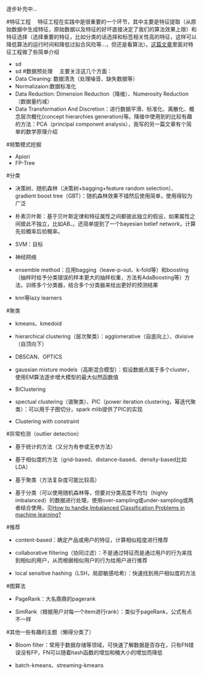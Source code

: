 逐步补充中...

#特征工程
&emsp;特征工程在实践中是很重要的一个环节，其中主要是特征提取（从原始数据中生成特征，原始数据以及特征的好坏直接决定了我们的算法效果上限）和特征选择（选择重要的特征，比如分类的话选择和标签相关性高的特征，这样可以降低算法的运行时间和降低过拟合风险等...，但还是看算法）。[这篇文章](https://www.zhihu.com/question/28641663)里面对特征工程做了些简单介绍
- sd
- sd
#数据预处理
&emsp;主要关注这几个方面：
- Data Cleaning: 数据清洗（处理噪音、缺失数据等）
- Normalizaion:数据标准化
- Data Reduction: Dimension Reduction（降维）、Numerosity Reduction（数据量约减）
- Data Transformation And Discretion：进行数据平滑、标准化、离散化、概念层次概化(concept hierarchies generation)等。降维中使用到的比较有趣的方法：PCA（principal component analysis），我写的另一篇文章有个简单的数学原理介绍

#频繁模式挖掘
- Apiori
- FP-Tree



#分类

- 决策树、随机森林（决策树+bagging+feature random selection）、gradient boost tree（GBT）：随机森林效果不错然后使用简单，使用得较为广泛

- 朴素贝叶斯：基于贝叶斯定律和特征属性之间都彼此独立的假设，如果属性之间彼此不独立，比如AB、。还简单提到了一个bayesian belief network，计算先验概率后验概率。
- SVM：目标

- 神经网络

- ensemble method：应用bagging（leave-p-out、k-fold等）和boosting（抽样时给予分类错误的样本更大的抽样权重，方法有AdaBoosting等）方法，训练多个分类器，结合多个分类器来给出更好的预测结果

- knn等lazy learners



#聚类

-  kmeans、kmedoid

- hierarchical clustering（层次聚类）：agglomerative（自底向上）、divisive（自顶向下）

- DBSCAN、OPTICS

- gaussian mixture models（高斯混合模型）：假设数据点属于多个cluster，使用EM算法逐步增大模型的最大似然函数值

-  BiClustering

- spectual clustering（谱聚类）、PIC（power iteration clustering，幂迭代聚类）：可以用于子图切分，spark mlib提供了PIC的实现

- Clustering with constraint



#异常检测（outlier detection）

- 基于统计的方法（又分为有参或无参方法）

- 基于相似度的方法（grid-based、distance-based、density-based比如LDA）

- 基于聚类（方法复杂度可能比较高）

- 基于分类（可以使用随机森林等，但要对分类高度不均匀（highly imbalanced）的数据进行处理，使用over-sampling或under-sampling或两者结合使用，见[How to handle Imbalanced Classification Problems in machine learning?](https://www.analyticsvidhya.com/blog/2017/03/imbalanced-classification-problem/)

#推荐

- content-based：确定产品或用户的特征，计算相似程度进行推荐

- collaborative filtering（协同过滤）：不是通过特征而是通过用户的行为来找到相似的用户，从而根据相似用户的行为给用户进行推荐

- local sensitive hashing（LSH，局部敏感哈希）：快速找到用户相似度的方法

#图算法

- PageRank：大名鼎鼎的pagerank

- SimRank（根据用户对每一个item进行rank）：类似于pageRank，公式有点不一样

#其他一些有趣的主题（懒得分类了）

- Bloom filter：常用于数据存储等领域，可快速了解数据是否存在，只有FN错误没有FP，FN可以随着hash函数的增加和桶大小的增加而降低

- batch-kmeans、streaming-kmeans



